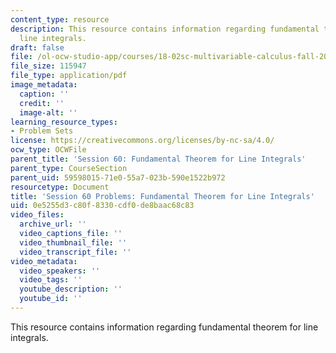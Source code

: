 ```yaml
---
content_type: resource
description: This resource contains information regarding fundamental theorem for
  line integrals.
draft: false
file: /ol-ocw-studio-app/courses/18-02sc-multivariable-calculus-fall-2010/0e5255d3c80f8330cdf0de8baac68c83_MIT18_02SC_pb_39_quest.pdf
file_size: 115947
file_type: application/pdf
image_metadata:
  caption: ''
  credit: ''
  image-alt: ''
learning_resource_types:
- Problem Sets
license: https://creativecommons.org/licenses/by-nc-sa/4.0/
ocw_type: OCWFile
parent_title: 'Session 60: Fundamental Theorem for Line Integrals'
parent_type: CourseSection
parent_uid: 59598015-71e0-55a7-023b-590e1522b972
resourcetype: Document
title: 'Session 60 Problems: Fundamental Theorem for Line Integrals'
uid: 0e5255d3-c80f-8330-cdf0-de8baac68c83
video_files:
  archive_url: ''
  video_captions_file: ''
  video_thumbnail_file: ''
  video_transcript_file: ''
video_metadata:
  video_speakers: ''
  video_tags: ''
  youtube_description: ''
  youtube_id: ''
---
```

This resource contains information regarding fundamental theorem for line integrals.